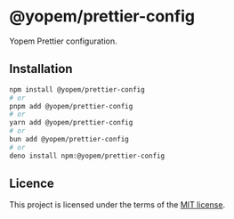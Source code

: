 # @yopem/prettier-config

Yopem Prettier configuration.

## Installation

```sh
npm install @yopem/prettier-config
# or
pnpm add @yopem/prettier-config
# or
yarn add @yopem/prettier-config
# or
bun add @yopem/prettier-config
# or
deno install npm:@yopem/prettier-config
```

## Licence

This project is licensed under the terms of the
[MIT license](https://github.com/yopem/config/blob/main/LICENSE.md).
